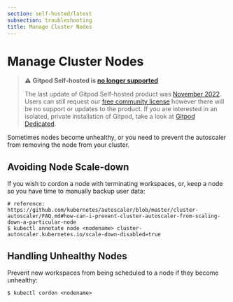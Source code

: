 ```yaml
---
section: self-hosted/latest
subsection: troubleshooting
title: Manage Cluster Nodes
---
```


<script context="module">
  export const prerender = true;
</script>

# Manage Cluster Nodes

> ⚠️ **Gitpod Self-hosted is [no longer supported](/blog/introducing-gitpod-dedicated)**
>
> The last update of Gitpod Self-hosted product was [November 2022](/changelog/november-self-hosted-release). Users can still request our [free community license](/community-license) however there will be no support or updates to the product. If you are interested in an isolated, private installation of Gitpod, take a look at [Gitpod Dedicated](/dedicated).

Sometimes nodes become unhealthy, or you need to prevent the autoscaler from removing the node from your cluster.

## Avoiding Node Scale-down

If you wish to cordon a node with terminating workspaces, or, keep a node so you have time to manually backup user data:

```shell
# reference: https://github.com/kubernetes/autoscaler/blob/master/cluster-autoscaler/FAQ.md#how-can-i-prevent-cluster-autoscaler-from-scaling-down-a-particular-node
$ kubectl annotate node <nodename> cluster-autoscaler.kubernetes.io/scale-down-disabled=true
```

## Handling Unhealthy Nodes

Prevent new workspaces from being scheduled to a node if they become unhealthy:

```shell
$ kubectl cordon <nodename>
```
